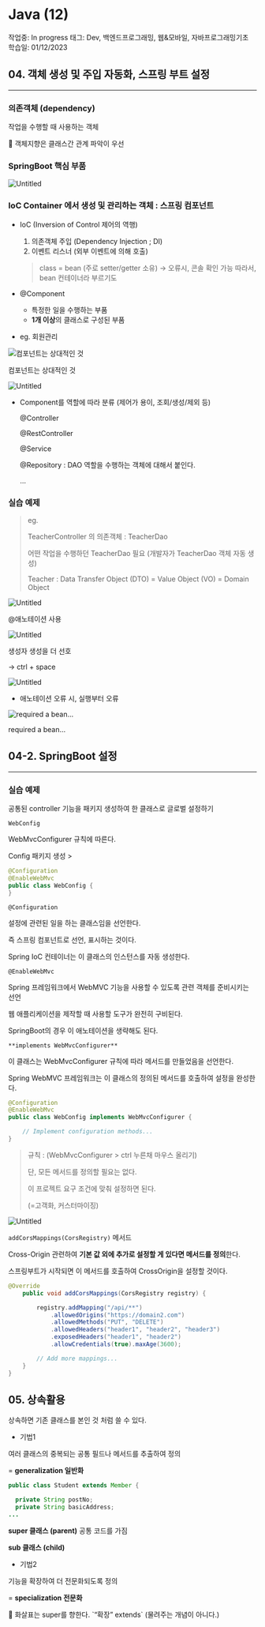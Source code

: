 # Java (12)

작업중: In progress
태그: Dev, 백엔드프로그래밍, 웹&모바일, 자바프로그래밍기초
학습일: 01/12/2023

## 04. 객체 생성 및 주입 자동화, 스프링 부트 설정

---

### 의존객체 (dependency)

작업을 수행할 때 사용하는 객체

<aside>
📍 객체지향은 클래스간 관계 파악이 우선

</aside>

### SpringBoot  핵심 부품

![Untitled](Java%20(12)%2027685bf198324a308f00c92c0b97ed62/Untitled.png)

### IoC Container 에서 생성 및 관리하는 객체 : **스프링 컴포넌트**

- IoC (Inversion of Control 제어의 역행)
    1. 의존객체 주입 (Dependency Injection ; DI)
    2. 이벤트 리스너 (외부 이벤트에 의해 호출)
    
    > class = bean (주로 setter/getter 소유) → 오류시,  콘솔 확인 가능
    따라서, bean 컨테이너라 부르기도
    > 
- @Component
    - 특정한 일을 수행하는 부품
    - **1개 이상**의 클래스로 구성된 부품
- eg. 회원관리

![컴포넌트는 상대적인 것](Java%20(12)%2027685bf198324a308f00c92c0b97ed62/Untitled%201.png)

컴포넌트는 상대적인 것

![Untitled](Java%20(12)%2027685bf198324a308f00c92c0b97ed62/Untitled%202.png)

- Component를 역할에 따라 분류 (제어가 용이, 조회/생성/제외 등)
    
    @Controller
    
    @RestController
    
    @Service
    
    @Repository : DAO 역할을 수행하는 객체에 대해서 붙인다.
    
    …
    

### 실습 예제

> eg.
> 
> 
> TeacherController 의 의존객체 : TeacherDao
> 
> 어떤 작업을 수행하던 TeacherDao 필요 (개발자가 TeacherDao 객체 자동 생성)
> 
> Teacher : Data Transfer Object (DTO) = Value Object (VO) = Domain Object
> 

![Untitled](Java%20(12)%2027685bf198324a308f00c92c0b97ed62/Untitled%203.png)

@애노테이션 사용

![Untitled](Java%20(12)%2027685bf198324a308f00c92c0b97ed62/Untitled%204.png)

생성자 생성을 더 선호

→ ctrl + space

![Untitled](Java%20(12)%2027685bf198324a308f00c92c0b97ed62/Untitled%205.png)

- 애노테이션 오류 시, 실행부터 오류

![required a bean…](Java%20(12)%2027685bf198324a308f00c92c0b97ed62/Untitled%206.png)

required a bean…

## 04-2. SpringBoot 설정

---

### 실습 예제

공통된 controller 기능을 패키지  생성하여 한 클래스로 글로벌 설정하기

`WebConfig` 

WebMvcConfigurer 규칙에 따른다.

Config 패키지 생성 >

```java
@Configuration
@EnableWebMvc
public class WebConfig {
}
```

`@Configuration`

설정에 관련된 일을 하는 클래스임을 선언한다.

즉 스프링 컴포넌트로 선언, 표시하는 것이다.

Spring IoC 컨테이너는 이 클래스의 인스턴스를 자동 생성한다.

`@EnableWebMvc`

Spring 프레임워크에서 WebMVC 기능을 사용할 수 있도록 관련 객체를 준비시키는 선언

웹 애플리케이션을 제작할 때 사용할 도구가 완전히 구비된다.

SpringBoot의 경우 이 애노테이션을 생략해도 된다.

`**implements WebMvcConfigurer**`

이 클래스는 WebMvcConfigurer 규칙에 따라 메서드를 만들었음을 선언한다.

Spring WebMVC 프레임워크는 이 클래스의 정의된 메서드를 호출하여 설정을 완성한다.

```java
@Configuration
@EnableWebMvc
public class WebConfig implements WebMvcConfigurer {

    // Implement configuration methods...
}
```

> 
> 
> 
> 규칙 : (WebMvcConfigurer > ctrl 누른채 마우스 올리기) 
> 
> 단, 모든 메서드를 정의할 필요는 없다.
> 
> 이 프로젝트 요구 조건에 맞춰 설정하면 된다.
> 
>  (=고객화, 커스터마이징)
> 

![Untitled](Java%20(12)%2027685bf198324a308f00c92c0b97ed62/Untitled%207.png)

`addCorsMappings(CorsRegistry)` 메서드

Cross-Origin 관련하여 **기본 값 외에 추가로 설정할 게 있다면 메서드를 정의**한다.

스프링부트가 시작되면 이 메서드를 호출하여 CrossOrigin을 설정할 것이다.

```java
@Override
    public void addCorsMappings(CorsRegistry registry) {

        registry.addMapping("/api/**")
            .allowedOrigins("https://domain2.com")
            .allowedMethods("PUT", "DELETE")
            .allowedHeaders("header1", "header2", "header3")
            .exposedHeaders("header1", "header2")
            .allowCredentials(true).maxAge(3600);

        // Add more mappings...
    }
}
```

## 05. 상속활용

상속하면 기존 클래스를 본인 것 처럼 쓸 수 있다.

- 기법1

여러 클래스의 중복되는 공통 필드나 메서드를 추출하여 정의

= **generalization 일반화**

```java
public class Student extends Member {

  private String postNo;
  private String basicAddress;
...
```

**super 클래스 (parent)** 공통 코드를 가짐

**sub 클래스 (child)**

- 기법2

기능을 확장하여 더 전문화되도록 정의

= **specialization 전문화**

<aside>
📍 화살표는 super를 향한다. `“확장” extends` (물려주는 개념이 아니다.)

</aside>


